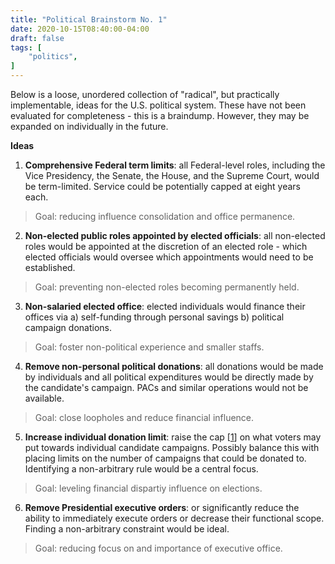```yaml
---
title: "Political Brainstorm No. 1"
date: 2020-10-15T08:40:00-04:00
draft: false
tags: [
	"politics",
]
---
```


Below is a loose, unordered collection of "radical", but practically implementable, ideas for the U.S. political system. These have not been evaluated for completeness - this is a braindump. However, they may be expanded on individually in the future.

**Ideas**

1. **Comprehensive Federal term limits**: all Federal-level roles, including the Vice Presidency, the Senate, the House, and the Supreme Court, would be term-limited. Service could be potentially capped at eight years each. 

> Goal: reducing influence consolidation and office permanence.

2. **Non-elected public roles appointed by elected officials**: all non-elected roles would be appointed at the discretion of an elected role - which elected officials would oversee which appointments would need to be established.

> Goal: preventing non-elected roles becoming permanently held.

3. **Non-salaried elected office**: elected individuals would finance their offices via a) self-funding through personal savings b) political campaign donations.

> Goal: foster non-political experience and smaller staffs.

4. **Remove non-personal political donations**: all donations would be made by individuals and all political expenditures would be directly made by the candidate's campaign. PACs and similar operations would not be available.

> Goal: close loopholes and reduce financial influence.

5. **Increase individual donation limit**: raise the cap [[1](https://www.fec.gov/help-candidates-and-committees/candidate-taking-receipts/contribution-limits/ "Contribution limits - Federal Election Commission")] on what voters may put towards individual candidate campaigns. Possibly balance this with placing limits on the number of campaigns that could be donated to. Identifying a non-arbitrary rule would be a central focus.

> Goal: leveling financial dispartiy influence on elections.

6. **Remove Presidential executive orders**: or significantly reduce the ability to immediately execute orders or decrease their functional scope. Finding a non-arbitrary constraint would be ideal.

> Goal: reducing focus on and importance of executive office.
